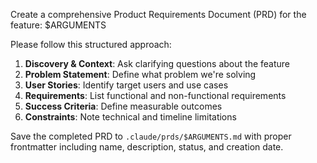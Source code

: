 Create a comprehensive Product Requirements Document (PRD) for the feature: $ARGUMENTS

Please follow this structured approach:

1. **Discovery & Context**: Ask clarifying questions about the feature
2. **Problem Statement**: Define what problem we're solving
3. **User Stories**: Identify target users and use cases
4. **Requirements**: List functional and non-functional requirements
5. **Success Criteria**: Define measurable outcomes
6. **Constraints**: Note technical and timeline limitations

Save the completed PRD to `.claude/prds/$ARGUMENTS.md` with proper frontmatter including name, description, status, and creation date.